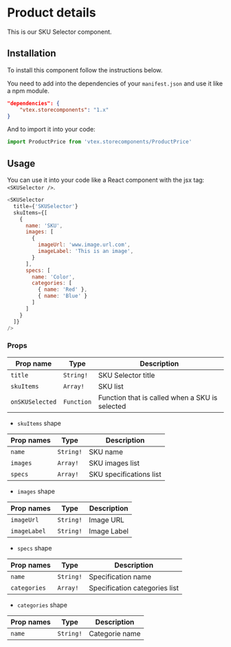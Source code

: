 # Product details

This is our SKU Selector component.

## Installation

To install this component follow the instructions below. 

You need to add into the dependencies of your `manifest.json` and use it like a npm module. 

```json 
"dependencies": {
    "vtex.storecomponents": "1.x"
}
```

And to import it into your code: 
```js
import ProductPrice from 'vtex.storecomponents/ProductPrice'
```

## Usage

You can use it into your code like a React component with the jsx tag: `<SKUSelector />`. 

```js
<SKUSelector
  title={'SKUSelector'}
  skuItems={[
    {
      name: 'SKU',
      images: [
        {
          imageUrl: 'www.image.url.com',
          imageLabel: 'This is an image',
        }
      ],
      specs: [
        name: 'Color',
        categories: [
          { name: 'Red' },
          { name: 'Blue' }
        ]
      ]
    }
  ]}
/>
```
### Props

| Prop name          | Type       | Description                                                                 |
| ------------------ | ---------- | --------------------------------------------------------------------------- |
| `title`            | `String!`  | SKU Selector title                                                          |
| `skuItems`         | `Array!`   | SKU list                                                                    |
| `onSKUSelected`    | `Function` | Function that is called when a SKU is selected                              |

- `skuItems` shape

| Prop names         | Type       | Description                                                                 |
| ------------------ | ---------- | --------------------------------------------------------------------------- |
| `name`             | `String!`  | SKU name                                                                    |
| `images`           | `Array!`   | SKU images list                                                             |
| `specs`            | `Array!`   | SKU specifications list                                                     |

- `images` shape

| Prop names         | Type       | Description                                                                 |
| ------------------ | ---------- | --------------------------------------------------------------------------- |
| `imageUrl`         | `String!`  | Image URL                                                                   |
| `imageLabel`       | `String!`  | Image Label                                                                 |

- `specs` shape

| Prop names         | Type       | Description                                                                 |
| ------------------ | ---------- | --------------------------------------------------------------------------- |
| `name`             | `String!`  | Specification name                                                          |
| `categories`       | `Array!`   | Specification categories list                                               |

- `categories` shape

| Prop names         | Type       | Description                                                                 |
| ------------------ | ---------- | --------------------------------------------------------------------------- |
| `name`             | `String!`  | Categorie name                                                              |